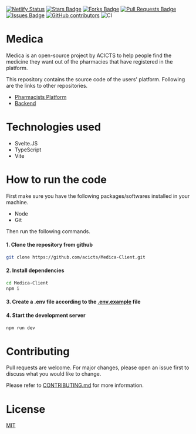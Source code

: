 [![Netlify Status](https://api.netlify.com/api/v1/badges/d42a53b4-8732-4b0a-88f5-b574bc77c85c/deploy-status)](https://app.netlify.com/sites/acicts-pharmacy-app-client/deploys) <a href="https://github.com/acicts/Medica-Client/stargazers"><img src="https://img.shields.io/github/stars/acicts/Medica-Client" alt="Stars Badge"/></a>
<a href="https://github.com/acicts/Medica-Client/network/members"><img src="https://img.shields.io/github/forks/acicts/Medica-Client" alt="Forks Badge"/></a>
<a href="https://github.com/acicts/Medica-Client/pulls"><img src="https://img.shields.io/github/issues-pr/acicts/Medica-Client" alt="Pull Requests Badge"/></a>
<a href="https://github.com/acicts/Medica-Client/issues"><img src="https://img.shields.io/github/issues/acicts/Medica-Client" alt="Issues Badge"/></a>
<a href="https://github.com/acicts/Medica-Client/graphs/contributors"><img alt="GitHub contributors" src="https://img.shields.io/github/contributors/acicts/Medica-Client?color=2b9348"></a>
![CI](https://github.com/acicts/Medica-Client/actions/workflows/node.js.yml/badge.svg)

# Medica

Medica is an open-source project by ACICTS to help people find the medicine they want out of the pharmacies that have registered in the platform.

This repository contains the source code of the users' platform. Following are the links to other repositories.

-   [Pharmacists Platform](https://github.com/acicts/Medica-Pharmacist.git)
-   [Backend](https://github.com/acicts/Medica-Backend)

# Technologies used

-   Svelte.JS
-   TypeScript
-   Vite

# How to run the code

First make sure you have the following packages/softwares installed in your machine.

-   Node
-   Git

Then run the following commands.

#### 1. Clone the repository from github

```bash
git clone https://github.com/acicts/Medica-Client.git
```

#### 2. Install dependencies

```bash
cd Medica-Client
npm i
```

#### 3. Create a .env file according to the [.env.example](./.env.example '.env.example') file

#### 4. Start the development server

```bash
npm run dev
```

# Contributing

Pull requests are welcome. For major changes, please open an issue first
to discuss what you would like to change.

Please refer to [CONTRIBUTING.md](./CONTRIBUTING.md) for more information.

# License

[MIT](./LICENSE)
